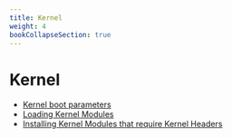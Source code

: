 ```yaml
---
title: Kernel
weight: 4
bookCollapseSection: true
---
```

# Kernel

- [Kernel boot parameters](adding-kernel-parameters)
- [Loading Kernel Modules](kernel-modules-kernel-headers)
- [Installing Kernel Modules that require Kernel Headers](loading-kernel-modules)